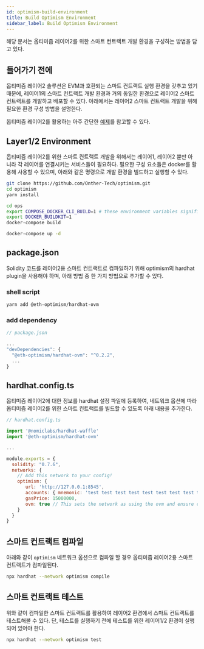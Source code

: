 ```yaml
---
id: optimism-build-environment
title: Build Optimism Environment
sidebar_label: Build Optimism Environment
---
```


해당 문서는 옵티미즘 레이어2를 위한 스마트 컨트랙트 개발 환경을 구성하는 방법을 담고 있다.

## 들어가기 전에

옵티미즘 레이어2 솔루션은 EVM과 호환되는 스마트 컨트랙트 실행 환경을 갖추고 있기 때문에, 레이어1의 스마트 컨트랙트 개발 환경과 거의 동일한 환경으로 레이어2 스마트 컨트랙트를 개발하고 배포할 수 있다. 아래에서는 레이어2 스마트 컨트랙트 개발을 위해 필요한 환경 구성 방법을 설명한다.

옵티미즘 레이어2를 활용하는 아주 간단한 [예제](https://github.com/Onther-Tech/optimism-example)를 참고할 수 있다.

## Layer1/2 Environment

옵티미즘 레이어2를 위한 스마트 컨트랙트 개발을 위해서는 레이어1, 레이어2 뿐만 아니라 각 레이어를 연결시키는 서비스들이 필요하다. 필요한 구성 요소들은 docker를 활용해 사용할 수 있으며, 아래와 같은 명령으로 개발 환경을 빌드하고 실행할 수 있다.

```bash
git clone https://github.com/Onther-Tech/optimism.git
cd optimism
yarn install

cd ops
export COMPOSE_DOCKER_CLI_BUILD=1 # these environment variables significantly speed up build time
export DOCKER_BUILDKIT=1
docker-compose build

docker-compose up -d
```

## package.json

Solidity 코드를 레이어2용 스마트 컨트랙트로 컴파일하기 위해 optimism의 hardhat plugin을 사용해야 하며, 아래 방법 중 한 가지 방법으로 추가할 수 있다.

### shell script

```bash
yarn add @eth-optimism/hardhat-ovm
```

### add dependency

```javascript
// package.json

...
"devDependencies": {
  "@eth-optimism/hardhat-ovm": "^0.2.2",
  ...
}
```

## hardhat.config.ts

옵티미즘 레이어2에 대한 정보를 hardhat 설정 파일에 등록하여, 네트워크 옵션에 따라 옵티미즘 레이어2를 위한 스마트 컨트랙트를 빌드할 수 있도록 아래 내용을 추가한다. 

```javascript
// hardhat.config.ts

import '@nomiclabs/hardhat-waffle'
import '@eth-optimism/hardhat-ovm'

...

module.exports = {
  solidity: "0.7.6",
  networks: {
    // Add this network to your config!
    optimism: {
       url: 'http://127.0.0.1:8545',
       accounts: { mnemonic: 'test test test test test test test test test test test junk' },
       gasPrice: 15000000,          
       ovm: true // This sets the network as using the ovm and ensure contract will be compiled against that.
    }
  }
}
```

## 스마트 컨트랙트 컴파일

아래와 같이 `optimism` 네트워크 옵션으로 컴파일 할 경우 옵티미즘 레이어2용 스마트 컨트랙트가 컴파일된다.

```bash
npx hardhat --network optimism compile
```

## 스마트 컨트랙트 테스트

위와 같이 컴파일한 스마트 컨트랙트를 활용하여 레이어2 환경에서 스마트 컨트랙트를 테스트해볼 수 있다. 단, 테스트를 실행하기 전에 테스트를 위한 레이어1/2 환경이 실행되어 있어야 한다.

```bash
npx hardhat --network optimism test
```
